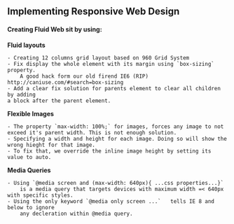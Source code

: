 ## Implementing Responsive Web Design

#### Creating Fluid Web sit by using:

**Fluid layouts**

	- Creating 12 columns grid layout based on 960 Grid System
	- Fix display the whole element with its margin using `box-sizing` property. 
		A good hack form our old firend IE6 (RIP) http://caniuse.com/#search=box-sizing
	- Add a clear fix solution for parents element to clear all children by adding 
	a block after the parent element.

**Flexible Images**

	- The property `max-width: 100%;` for images, forces any image to not exceed it's parent width. This is not enough solution.
	- Specifying a width and height for each image. Doing so will show the wrong hieght for that image.
	- To fix that, we override the inline image height by setting its value to auto.

**Media Queries**
	
	- Using `@media screen and (max-width: 640px){ ...css properties...}` 
		is a media query that targets devices with maximum width =< 640px with specific styles.
	- Using the only keyword `@media only screen ...`	tells IE 8 and below to ignore
		any decleration within @media query.